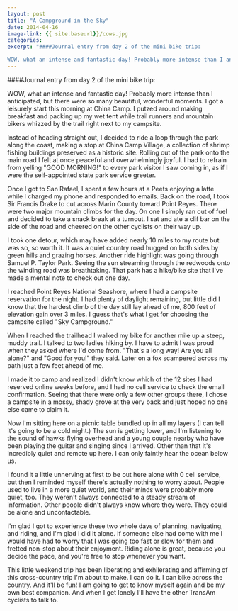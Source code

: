 ```yaml
---
layout: post
title: "A Campground in the Sky"
date: 2014-04-16
image-link: {{ site.baseurl}}/cows.jpg
categories: 
excerpt: "####Journal entry from day 2 of the mini bike trip:    

WOW, what an intense and fantastic day! Probably more intense than I anticipated, but there were so many beautiful, wonderful moments."
---
```

####Journal entry from day 2 of the mini bike trip:    

WOW, what an intense and fantastic day! Probably more intense than I anticipated, but there were so many beautiful, wonderful moments. I got a leisurely start this morning at China Camp. I putzed around making breakfast and packing up my wet tent while trail runners and mountain bikers whizzed by the trail right next to my campsite.  
    
Instead of heading straight out, I decided to ride a loop through the park along the coast, making a stop at China Camp Village, a collection of shrimp fishing buildings preserved as a historic site. Rolling out of the park onto the main road I felt at once peaceful and overwhelmingly joyful. I had to refrain from yelling "GOOD MORNING!" to every park visitor I saw coming in, as if I were the self-appointed state park service greeter.    

Once I got to San Rafael, I spent a few hours at a Peets enjoying a latte while I charged my phone and responded to emails. Back on the road, I took Sir Francis Drake to cut across Marin County toward Point Reyes. There were two major mountain climbs for the day. On one I simply ran out of fuel and decided to take a snack break at a turnout. I sat and ate a clif bar on the side of the road and cheered on the other cyclists on their way up.    

I took one detour, which may have added nearly 10 miles to my route but was so, so worth it. It was a quiet country road hugged on both sides by green hills and grazing horses. Another ride highlight was going through Samuel P. Taylor Park. Seeing the sun streaming through the redwoods onto the winding road was breathtaking. That park has a hike/bike site that I've made a mental note to check out one day.    
    
I reached Point Reyes National Seashore, where I had a campsite reservation for the night. I had plenty of daylight remaining, but little did I know that the hardest climb of the day still lay ahead of me, 800 feet of elevation gain over 3 miles. I guess that's what I get for choosing the campsite called "Sky Campground."    
    
When I reached the trailhead I walked my bike for another mile up a steep, muddy trail. I talked to two ladies hiking by. I have to admit I was proud when they asked where I'd come from. "That's a long way! Are you all alone?" and "Good for you!" they said. Later on a fox scampered across my path just a few feet ahead of me.    

I made it to camp and realized I didn't know which of the 12 sites I had reserved online weeks before, and I had no cell service to check the email confirmation. Seeing that there were only a few other groups there, I chose a campsite in a mossy, shady grove at the very back and just hoped no one else came to claim it.    

Now I'm sitting here on a picnic table bundled up in all my layers (I can tell it's going to be a cold night.) The sun is getting lower, and I'm listening to the sound of hawks flying overhead and a young couple nearby who have been playing the guitar and singing since I arrived. Other than that it's incredibly quiet and remote up here. I can only faintly hear the ocean below us.    
    
I found it a little unnerving at first to be out here alone with 0 cell service, but then I reminded myself there's actually nothing to worry about. People used to live in a more quiet world, and their minds were probably more quiet, too. They weren't always connected to a steady stream of information. Other people didn't always know where they were. They could be alone and uncontactable.    

I'm glad I got to experience these two whole days of planning, navigating, and riding, and I'm glad I did it alone. If someone else had come with me I would have had to worry that I was going too fast or slow for them and fretted non-stop about their enjoyment. Riding alone is great, because you decide the pace, and you're free to stop whenever you want.    
    
This little weekend trip has been liberating and exhilerating and affirming of this cross-country trip I'm about to make. I can do it. I can bike across the country. And it'll be fun! I am going to get to know myself again and be my own best companion. And when I get lonely I'll have the other TransAm cyclists to talk to.
    
